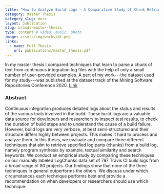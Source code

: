 ```yaml
---
title: "How to Analyze Build Logs — A Comparative Study of Chunk Retrieval Techniques"
category: Master Thesis
category_slug: more
layout: publication
slug: brandt-master-thesis
type: content # video, music, photo
image: assets/img/works/mt.png
links:
  - name: Full Thesis
    url: publications/master_thesis.pdf
---
```


In my master thesis I compared techniques that learn to parse a chunk of text from continuous integration log files with the help of only a small number of user-provided examples.
A part of my work---the dataset used for my study---was published at the dataset track of the Mining Software Repositories Conference 2020. [Link](https://doi.org/10.1145/3379597.3387485)

### Abstract
Continuous integration produces detailed logs about the status and results of the various tools involved in the build. These build logs are a valuable data source for developers and researchers to inspect test results, to check the duration of build steps and to understand the cause of a build failure. However, build logs are very verbose, at best semi-structured and their structure differs highly between projects. This makes it hard to process and analyze them. In this thesis, we evaluate and compare three different techniques that aim to retrieve specified log parts (chunks) from a build log, namely program synthesis by example, textual similarity and search keywords. We conduct an empirical study by comparing these techniques on our manually labeled LogChunks data set of 797 Travis CI build logs from a broad range of 80 projects. Our findings show that none of the three techniques in general outperforms the others. We discuss under which circumstances each technique performs best and provide a recommendation on when developers or researchers should use which technique.
